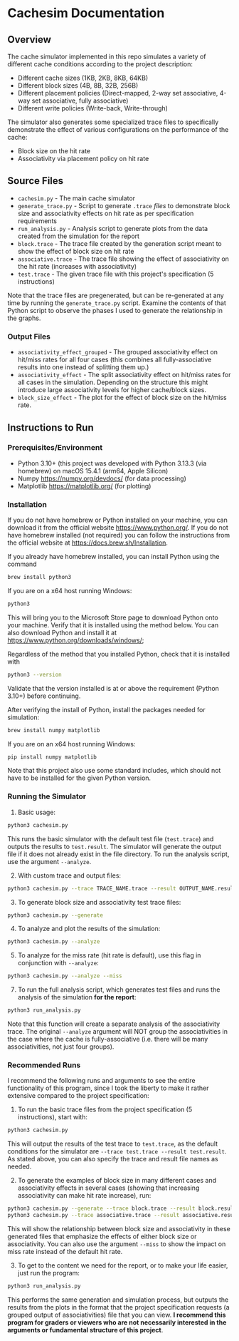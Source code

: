 # Cachesim Documentation

## Overview
The cache simulator implemented in this repo simulates a variety of different cache conditions according to the project description:
* Different cache sizes (1KB, 2KB, 8KB, 64KB)
* Different block sizes (4B, 8B, 32B, 256B)
* Different placement policies (Direct-mapped, 2-way set associative, 4-way set associative, fully associative)
* Different write policies (Write-back, Write-through)

The simulator also generates some specialized trace files to specifically demonstrate the effect of various configurations on the performance of the cache:
* Block size on the hit rate
* Associativity via placement policy on hit rate

## Source Files
* `cachesim.py` - The main cache simulator
* `generate_trace.py` - Script to generate `.trace` *files* to demonstrate block size and associativity effects on hit rate as per specification requirements
* `run_analysis.py` - Analysis script to generate plots from the data created from the simulation for the report
* `block.trace` - The trace file created by the generation script meant to show the effect of block size on hit rate
* `associative.trace` - The trace file showing the effect of associativity on the hit rate (increases with associativity)
* `test.trace` - The given trace file with this project's specification (5 instructions)

Note that the trace files are pregenerated, but can be re-generated at any time by running the `generate_trace.py` script. Examine the contents of that Python script to observe the phases I used to generate the relationship in the graphs.

### Output Files
* `associativity_effect_grouped` - The grouped associativity effect on hit/miss rates for all four cases (this combines all fully-associative results into one instead of splitting them up.)
* `associativity_effect` - The split associativity effect on hit/miss rates for all cases in the simulation. Depending on the structure this might introduce large associativity levels for higher cache/block sizes.
* `block_size_effect` - The plot for the effect of block size on the hit/miss rate.


## Instructions to Run
### Prerequisites/Environment
* Python 3.10+ (this project was developed with Python 3.13.3 (via homebrew) on macOS 15.4.1 (arm64, Apple Silicon)
* Numpy https://numpy.org/devdocs/ (for data processing)
* Matplotlib https://matplotlib.org/ (for plotting)

### Installation
If you do not have homebrew or Python installed on your machine, you can download it from the official website https://www.python.org/. If you do not have homebrew installed (not required) you can follow the instructions from the official website at https://docs.brew.sh/Installation.

If you already have homebrew installed, you can install Python using the command
``` sh
brew install python3
```

If you are on a x64 host running Windows:
``` cmd
python3
```

This will bring you to the Microsoft Store page to download Python onto your machine. Verify that it is installed using the method below. You can also download Python and install it at https://www.python.org/downloads/windows/;

Regardless of the method that you installed Python, check that it is installed with
``` sh
python3 --version
```

Validate that the version installed is at or above the requirement (Python 3.10+) before continuing.

After verifying the install of Python, install the packages needed for simulation:

``` sh
brew install numpy matplotlib
```

If you are on an x64 host running Windows:
``` cmd
pip install numpy matplotlib
```

Note that this project also use some standard includes, which should not have to be installed for the given Python version.

### Running the Simulator

1. Basic usage:
``` sh
python3 cachesim.py
```

This runs the basic simulator with the default test file (`test.trace`) and outputs the results to `test.result`. The simulator will generate the output file if it does not already exist in the file directory. To run the analysis script, use the argument ``` --analyze ```.

2. With custom trace and output files:
``` sh
python3 cachesim.py --trace TRACE_NAME.trace --result OUTPUT_NAME.result
```

3. To generate block size and associativity test trace files:
``` sh
python3 cachesim.py --generate
```

4. To analyze and plot the results of the simulation:
``` sh
python3 cachesim.py --analyze
```

5. To analyze for the miss rate (hit rate is default), use this flag in conjunction with ```--analyze```:
``` sh
python3 cachesim.py --analyze --miss
```

7. To run the full analysis script, which generates test files and runs the analysis of the simulation **for the report**:
``` sh
python3 run_analysis.py
```

Note that this function will create a separate analysis of the associativity trace. The original ```--analyze``` argument will NOT group the associativities in the case where the cache is fully-associative (i.e. there will be many associativities, not just four groups).

### Recommended Runs
I recommend the following runs and arguments to see the entire functionality of this program, since I took the liberty to make it rather extensive compared to the project specification:

1. To run the basic trace files from the project specification (5 instructions), start with:
``` sh
python3 cachesim.py
```

This will output the results of the test trace to ```test.trace```, as the default conditions for the simulator are ```--trace test.trace --result test.result```. As stated above, you can also specify the trace and result file names as needed.

2. To generate the examples of block size in many different cases and associativity effects in several cases (showing that increasing associativity can make hit rate increase), run:
``` sh
python3 cachesim.py --generate --trace block.trace --result block.result --analyze
python3 cachesim.py --trace associative.trace --result associative.result --analyze
```

This will show the relationship between block size and associativity in these generated files that emphasize the effects of either block size or associativity. You can also use the argument ```--miss``` to show the impact on miss rate instead of the default hit rate.

3. To get to the content we need for the report, or to make your life easier, just run the program:
``` sh
python3 run_analysis.py
```

This performs the same generation and simulation process, but outputs the results from the plots in the format that the project specification requests (a grouped output of associativities) file that you can view. **I recommend this program for graders or viewers who are not necessarily interested in the arguments or fundamental structure of this project**.
